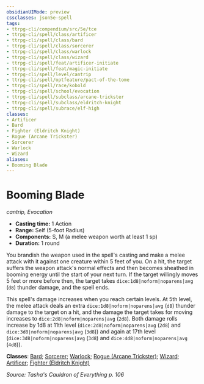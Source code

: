 ```yaml
---
obsidianUIMode: preview
cssclasses: json5e-spell
tags:
- ttrpg-cli/compendium/src/5e/tce
- ttrpg-cli/spell/class/artificer
- ttrpg-cli/spell/class/bard
- ttrpg-cli/spell/class/sorcerer
- ttrpg-cli/spell/class/warlock
- ttrpg-cli/spell/class/wizard
- ttrpg-cli/spell/feat/artificer-initiate
- ttrpg-cli/spell/feat/magic-initiate
- ttrpg-cli/spell/level/cantrip
- ttrpg-cli/spell/optfeature/pact-of-the-tome
- ttrpg-cli/spell/race/kobold
- ttrpg-cli/spell/school/evocation
- ttrpg-cli/spell/subclass/arcane-trickster
- ttrpg-cli/spell/subclass/eldritch-knight
- ttrpg-cli/spell/subrace/elf-high
classes:
- Artificer
- Bard
- Fighter (Eldritch Knight)
- Rogue (Arcane Trickster)
- Sorcerer
- Warlock
- Wizard
aliases:
- Booming Blade
---
```

# Booming Blade
*cantrip, Evocation*  


- **Casting time:** 1 Action
- **Range:** Self (5-foot Radius)
- **Components:** S, M (a melee weapon worth at least 1 sp)
- **Duration:** 1 round

You brandish the weapon used in the spell's casting and make a melee attack with it against one creature within 5 feet of you. On a hit, the target suffers the weapon attack's normal effects and then becomes sheathed in booming energy until the start of your next turn. If the target willingly moves 5 feet or more before then, the target takes `dice:1d8|noform|noparens|avg` (`d8`) thunder damage, and the spell ends.

This spell's damage increases when you reach certain levels. At 5th level, the melee attack deals an extra `dice:1d8|noform|noparens|avg` (`d8`) thunder damage to the target on a hit, and the damage the target takes for moving increases to `dice:2d8|noform|noparens|avg` (`2d8`). Both damage rolls increase by 1d8 at 11th level (`dice:2d8|noform|noparens|avg` (`2d8`) and `dice:3d8|noform|noparens|avg` (`3d8`)) and again at 17th level (`dice:3d8|noform|noparens|avg` (`3d8`) and `dice:4d8|noform|noparens|avg` (`4d8`)).

**Classes**: [Bard](/3-Mechanics/CLI/Compendium/lists/list-spells-classes-bard.md); [Sorcerer](/3-Mechanics/CLI/Compendium/lists/list-spells-classes-sorcerer.md); [Warlock](/3-Mechanics/CLI/Compendium/lists/list-spells-classes-warlock.md); [Rogue (Arcane Trickster)](/3-Mechanics/CLI/Compendium/lists/list-spells-classes-arcane-trickster.md); [Wizard](/3-Mechanics/CLI/Compendium/lists/list-spells-classes-wizard.md); [Artificer](/3-Mechanics/CLI/Compendium/lists/list-spells-classes-artificer.md); [Fighter (Eldritch Knight)](/3-Mechanics/CLI/Compendium/lists/list-spells-classes-eldritch-knight.md)

*Source: Tasha's Cauldron of Everything p. 106*